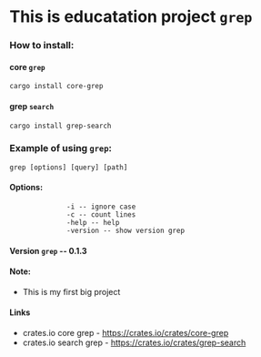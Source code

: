 # This is educatation project `grep`

### How to install:
#### core `grep`
```
cargo install core-grep
```
#### grep `search`
```
cargo install grep-search
```
### Example of using `grep`:
```
grep [options] [query] [path]
```
#### Options:
                  -i -- ignore case
                  -c -- count lines
                  -help -- help
                  -version -- show version grep

#### Version `grep` -- 0.1.3

#### Note:
- This is my first big project
#### Links
- crates.io core grep - https://crates.io/crates/core-grep
- crates.io search grep - https://crates.io/crates/grep-search
